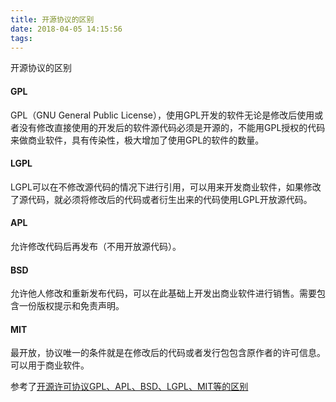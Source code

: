 ```yaml
---
title: 开源协议的区别
date: 2018-04-05 14:15:56
tags:
---
```

开源协议的区别

#### GPL

GPL（GNU General Public License），使用GPL开发的软件无论是修改后使用或者没有修改直接使用的开发后的软件源代码必须是开源的，不能用GPL授权的代码来做商业软件，具有传染性，极大增加了使用GPL的软件的数量。

#### LGPL
LGPL可以在不修改源代码的情况下进行引用，可以用来开发商业软件，如果修改了源代码，就必须将修改后的代码或者衍生出来的代码使用LGPL开放源代码。

#### APL
允许修改代码后再发布（不用开放源代码）。

#### BSD
允许他人修改和重新发布代码，可以在此基础上开发出商业软件进行销售。需要包含一份版权提示和免责声明。

#### MIT
最开放，协议唯一的条件就是在修改后的代码或者发行包包含原作者的许可信息。可以用于商业软件。

参考了[开源许可协议GPL、APL、BSD、LGPL、MIT等的区别](http://www.splaybow.com/post/gpl-apl-difference.html)
